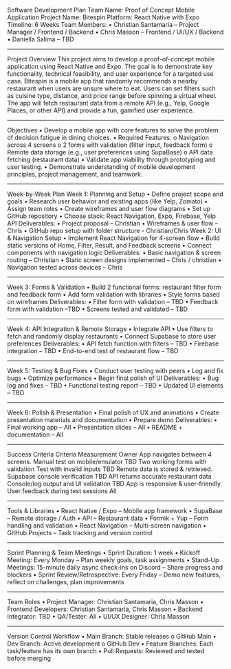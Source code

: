 Software Development Plan
Team Name: Proof of Concept Mobile Application
Project Name: Bitespin
Platform: React Native with Expo
Timeline: 6 Weeks
Team Members:
•	Christian Santamaria – Project Manager / Frontend / Backend
•	Chris Masson – Frontend / UI/UX / Backend
•	Daniella Salima – TBD
________________________________________
Project Overview
This project aims to develop a proof-of-concept mobile application using React Native and Expo. The goal is to demonstrate key functionality, technical feasibility, and user experience for a targeted use case.
Bitespin is a mobile app that randomly recommends a nearby restaurant when users are unsure where to eat. Users can set filters such as cuisine type, distance, and price range before spinning a virtual wheel. The app will fetch restaurant data from a remote API (e.g., Yelp, Google Places, or other API) and provide a fun, gamified user experience.
________________________________________
Objectives
•	Develop a mobile app with core features to solve the problem of decision fatigue in dining choices.
•	Required Features:
o	Navigation across 4 screens
o	2 forms with validation (filter input, feedback form)
o	Remote data storage (e.g., user preferences using SupaBase)
o	API data fetching (restaurant data)
•	Validate app viability through prototyping and user testing.
•	Demonstrate understanding of mobile development principles, project management, and teamwork.
________________________________________
Week-by-Week Plan
Week 1: Planning and Setup
•	Define project scope and goals
•	Research user behavior and existing apps (like Yelp, Zomato)
•	Assign team roles
•	Create wireframes and user flow diagrams
•	Set up GitHub repository
•	Choose stack: React Navigation, Expo, Firebase, Yelp API
Deliverables:
•	Project proposal – Christian
•	Wireframes & user flow – Chris
•	GitHub repo setup with folder structure - Christian/Chris
Week 2: UI & Navigation Setup
•	Implement React Navigation for 4-screen flow
•	Build static versions of Home, Filter, Result, and Feedback screens
•	Connect components with navigation logic
Deliverables:
•	Basic navigation & screen routing – Christian 
•	Static screen designs implemented – Chris / christian
•	Navigation tested across devices – Chris
________________________________________
Week 3: Forms & Validation
•	Build 2 functional forms: restaurant filter form and feedback form
•	Add form validation with libraries 
•	Style forms based on wireframes
Deliverables:
•	Filter form with validation – TBD
•	Feedback form with validation –TBD
•	Screens tested and validated – TBD
________________________________________
Week 4: API Integration & Remote Storage
•	Integrate API
•	Use filters to fetch and randomly display restaurants
•	Connect Supabase to store user preferences
Deliverables:
•	API fetch function with filters – TBD
•	Firebase integration – TBD
•	End-to-end test of restaurant flow – TBD
________________________________________
Week 5: Testing & Bug Fixes
•	Conduct user testing with peers
•	Log and fix bugs
•	Optimize performance
•	Begin final polish of UI
Deliverables:
•	Bug log and fixes – TBD
•	Functional testing report – TBD
•	Updated UI elements – TBD
________________________________________
Week 6: Polish & Presentation
•	Final polish of UX and animations
•	Create presentation materials and documentation
•	Prepare demo
Deliverables:
•	Final working app – All
•	Presentation slides – All
•	README + documentation – All
________________________________________
Success Criteria
Criteria	Measurement	Owner
App navigates between 4 screens.	Manual test on mobile/emulator	TBD
Two working forms with validation	Test with invalid inputs	TBD
Remote data is stored & retrieved.	Supabase console verification	TBD
API returns accurate restaurant data	Console/log output and UI validation	TBD
App is responsive & user-friendly.	User feedback during test sessions	All
________________________________________
Tools & Libraries
•	React Native / Expo – Mobile app framework
•	SupaBase – Remote storage / Auth
•	API – Restaurant data
•	Formik + Yup – Form handling and validation
•	React Navigation – Multi-screen navigation
•	GitHub Projects – Task tracking and version control
________________________________________
Sprint Planning & Team Meetings
•	Sprint Duration: 1 week
•	Kickoff Meeting: Every Monday – Plan weekly goals, task assignments
•	Stand-Up Meetings: 15-minute daily async check-ins on Discord – Share progress and blockers
•	Sprint Review/Retrospective: Every Friday – Demo new features, reflect on challenges, plan improvements
________________________________________
Team Roles
•	Project Manager: Christian Santamaria, Chris Masson
•	Frontend Developers: Christian Santamaria, Chris Masson
•	Backend Integrator: TBD
•	QA/Tester: All
•	UI/UX Designer: Chris Masson
________________________________________
Version Control Workflow
•	Main Branch: Stable releases
o	GitHub Main
•	Dev Branch: Active development
o	GitHub Dev
•	Feature Branches: Each task/feature has its own branch
•	Pull Requests: Reviewed and tested before merging

